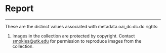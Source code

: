 # Report
---
These are the distinct values associated with metadata.oai_dc:dc.dc:rights:

1. Images in the collection are protected by copyright. Contact smokies@utk.edu for permission to reproduce images from the collection.
